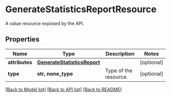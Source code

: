 # GenerateStatisticsReportResource

A value resource exposed by the API.

## Properties
Name | Type | Description | Notes
------------ | ------------- | ------------- | -------------
**attributes** | [**GenerateStatisticsReport**](GenerateStatisticsReport.md) |  | [optional] 
**type** | **str, none_type** | Type of the resource. | [optional] 

[[Back to Model list]](../README.md#documentation-for-models) [[Back to API list]](../README.md#documentation-for-api-endpoints) [[Back to README]](../README.md)


